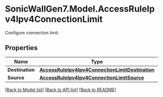 # SonicWallGen7.Model.AccessRuleIpv4Ipv4ConnectionLimit
Configure connection limit.

## Properties

Name | Type | Description | Notes
------------ | ------------- | ------------- | -------------
**Destination** | [**AccessRuleIpv4Ipv4ConnectionLimitDestination**](AccessRuleIpv4Ipv4ConnectionLimitDestination.md) |  | [optional] 
**Source** | [**AccessRuleIpv4Ipv4ConnectionLimitSource**](AccessRuleIpv4Ipv4ConnectionLimitSource.md) |  | [optional] 

[[Back to Model list]](../README.md#documentation-for-models) [[Back to API list]](../README.md#documentation-for-api-endpoints) [[Back to README]](../README.md)

